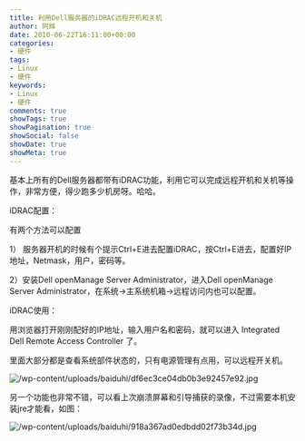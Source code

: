```yaml
---
title: 利用Dell服务器的iDRAC远程开机和关机
author: 阿辉
date: 2010-06-22T16:11:00+00:00
categories:
- 硬件
tags:
- Linux
- 硬件
keywords:
- Linux
- 硬件
comments: true
showTags: true
showPagination: true
showSocial: false
showDate: true
showMeta: true
---
```

基本上所有的Dell服务器都带有iDRAC功能，利用它可以完成远程开机和关机等操作，非常方便，得少跑多少机房呀。哈哈。

iDRAC配置：

有两个方法可以配置

1） 服务器开机的时候有个提示Ctrl+E进去配置iDRAC，按Ctrl+E进去，配置好IP地址，Netmask，用户，密码等。

2）安装Dell openManage Server Administrator，进入Dell openManage Server Administrator，在系统->主系统机箱->远程访问内也可以配置。

<!--more-->

iDRAC使用：

用浏览器打开刚刚配好的IP地址，输入用户名和密码，就可以进入 Integrated Dell Remote Access Controller 了。

里面大部分都是查看系统部件状态的，只有电源管理有点用，可以远程开关机。

![/wp-content/uploads/baiduhi/df6ec3ce04db0b3e92457e92.jpg](/wp-content/uploads/baiduhi/df6ec3ce04db0b3e92457e92.jpg)

另一个功能也非常不错，可以看上次崩溃屏幕和引导捕获的录像，不过需要本机安装jre才能看，如图：

![/wp-content/uploads/baiduhi/918a367ad0edbdd02f73b34d.jpg](/wp-content/uploads/baiduhi/918a367ad0edbdd02f73b34d.jpg)

